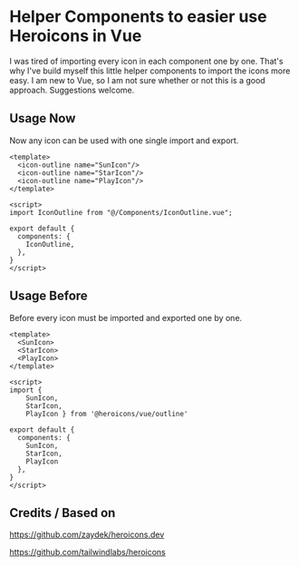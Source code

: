 # Helper Components to easier use Heroicons in Vue

I was tired of importing every icon in each component one by one. That's why I've build myself this little helper components to import the icons more easy. I am new to Vue, so I am not sure whether or not this is a good approach. Suggestions welcome.

## Usage Now

Now any icon can be used with one single import and export. 

```vue
<template>
  <icon-outline name="SunIcon"/>
  <icon-outline name="StarIcon"/>
  <icon-outline name="PlayIcon"/>
</template>

<script>
import IconOutline from "@/Components/IconOutline.vue";

export default {
  components: {
    IconOutline,
  },
}
</script>
```

## Usage Before

Before every icon must be imported and exported one by one.

```vue
<template>
  <SunIcon>
  <StarIcon>
  <PlayIcon>
</template>

<script>
import { 
    SunIcon, 
    StarIcon, 
    PlayIcon } from '@heroicons/vue/outline'

export default {
  components: {
    SunIcon, 
    StarIcon, 
    PlayIcon    
  },
}
</script>
```

## Credits / Based on
https://github.com/zaydek/heroicons.dev

https://github.com/tailwindlabs/heroicons
